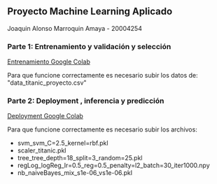 ## Proyecto Machine Learning Aplicado
Joaquin Alonso Marroquin Amaya - 20004254

### Parte 1: Entrenamiento y validación y selección
[Entrenamiento Google Colab](https://colab.research.google.com/drive/1niH-_LYPWqt7hTC9fgVW9XmEIOw53fS0?usp=sharing)

Para que funcione correctamente es necesario subir los datos de: "data_titanic_proyecto.csv"

### Parte 2: Deployment , inferencia y predicción
[Deployment Google Colab](https://colab.research.google.com/drive/1czONLBPmeAM3pAcD8ODHPJ_GEZf_g3tx?usp=sharing)

Para que funcione correctamente es necesario subir los archivos:

- svm_svm_C=2.5_kernel=rbf.pkl
- scaler_titanic.pkl
- tree_tree_depth=18_split=3_random=25.pkl
- regLog_logReg_lr=0.5_reg=0.5_penalty=l2_batch=30_iter1000.npy
- nb_naiveBayes_mix_s1e-06_vs1e-06.pkl
